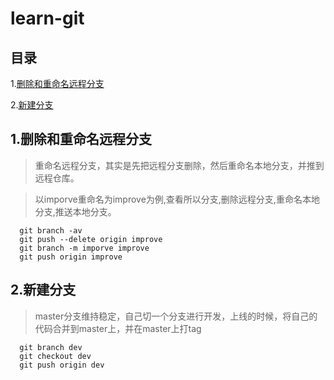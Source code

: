 # learn-git

## 目录
1.[删除和重命名远程分支](#删除和重命名远程分支)

2.[新建分支](#新建分支)

## 1.删除和重命名远程分支
> 重命名远程分支，其实是先把远程分支删除，然后重命名本地分支，并推到远程仓库。

>以imporve重命名为improve为例,查看所以分支,删除远程分支,重命名本地分支,推送本地分支。

```
  git branch -av
  git push --delete origin improve
  git branch -m imporve improve
  git push origin improve
```

## 2.新建分支
> master分支维持稳定，自己切一个分支进行开发，上线的时候，将自己的代码合并到master上，并在master上打tag
```
  git branch dev
  git checkout dev
  git push origin dev
```



